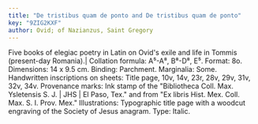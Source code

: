 ```yaml
---
title: "De tristibus quam de ponto and De tristibus quam de ponto"
key: "9ZIG2KXF"
author: Ovid; of Nazianzus, Saint Gregory
---
```

<div data-schema-version="8"><p>Five books of elegiac poetry in Latin on Ovid's exile and life in Tommis (present-day Romania).| Collation formula: A⁵-A⁸, B⁸-D⁸, E⁵. Format: 8o. Dimensions: 14 x 9.5 cm. Binding: Parchment. Marginalia: Some. Handwritten inscriptions on sheets: Title page, 10v, 14v, 23r, 28v, 29v, 31v, 32v, 34v. Provenance marks: Ink stamp of the "Bibliotheca Coll. Max. Ysletensis S. J. | JHS | El Paso, Tex." and from "Ex libris Hist. Mex. Coll. Max. S. I. Prov. Mex." Illustrations: Typographic title page with a woodcut engraving of the Society of Jesus anagram. Type: Italic.</p> </div>